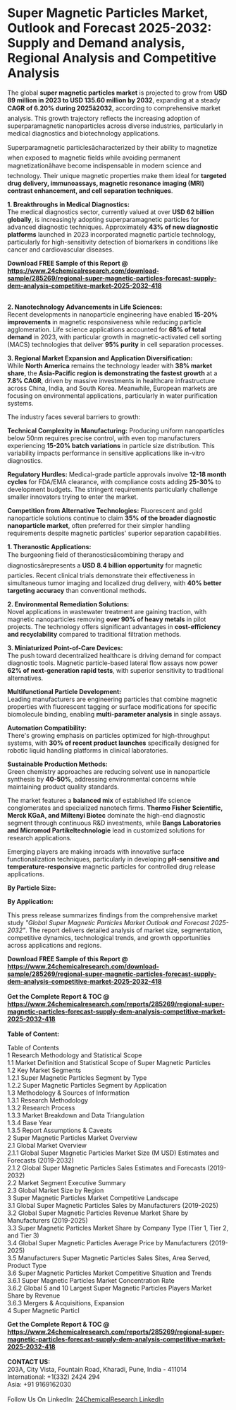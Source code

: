 <h1>Super Magnetic Particles Market, Outlook and Forecast 2025-2032: Supply and Demand analysis, Regional Analysis and Competitive Analysis</h1><p>The global <strong>super magnetic particles market</strong> is projected to grow from <strong>USD 89 million in 2023 to USD 135.60 million by 2032</strong>, expanding at a steady <strong>CAGR of 6.20% during 2025â2032</strong>, according to comprehensive market analysis. This growth trajectory reflects the increasing adoption of superparamagnetic nanoparticles across diverse industries, particularly in medical diagnostics and biotechnology applications.</p><p>Superparamagnetic particlesâcharacterized by their ability to magnetize when exposed to magnetic fields while avoiding permanent magnetizationâhave become indispensable in modern science and technology. Their unique magnetic properties make them ideal for <strong>targeted drug delivery, immunoassays, magnetic resonance imaging (MRI) contrast enhancement, and cell separation techniques</strong>.</p><p><strong>1. Breakthroughs in Medical Diagnostics:</strong><br>
The medical diagnostics sector, currently valued at over <strong>USD 62 billion globally</strong>, is increasingly adopting superparamagnetic particles for advanced diagnostic techniques. Approximately <strong>43% of new diagnostic platforms</strong> launched in 2023 incorporated magnetic particle technology, particularly for high-sensitivity detection of biomarkers in conditions like cancer and cardiovascular diseases.</p><div><b>Download FREE Sample of this Report @ 
            <a href="https://www.24chemicalresearch.com/download-sample/285269/regional-super-magnetic-particles-forecast-supply-dem-analysis-competitive-market-2025-2032-418">
            https://www.24chemicalresearch.com/download-sample/285269/regional-super-magnetic-particles-forecast-supply-dem-analysis-competitive-market-2025-2032-418</a></b></div><br><p><strong>2. Nanotechnology Advancements in Life Sciences:</strong><br>
Recent developments in nanoparticle engineering have enabled <strong>15-20% improvements</strong> in magnetic responsiveness while reducing particle agglomeration. Life science applications accounted for <strong>68% of total demand</strong> in 2023, with particular growth in magnetic-activated cell sorting (MACS) technologies that deliver <strong>95% purity</strong> in cell separation processes.</p><p><strong>3. Regional Market Expansion and Application Diversification:</strong><br>
While <strong>North America</strong> remains the technology leader with <strong>38% market share</strong>, the <strong>Asia-Pacific region is demonstrating the fastest growth</strong> at a <strong>7.8% CAGR</strong>, driven by massive investments in healthcare infrastructure across China, India, and South Korea. Meanwhile, European markets are focusing on environmental applications, particularly in water purification systems.</p><p>The industry faces several barriers to growth:</p><p><strong>Technical Complexity in Manufacturing:</strong> Producing uniform nanoparticles below 50nm requires precise control, with even top manufacturers experiencing <strong>15-20% batch variations</strong> in particle size distribution. This variability impacts performance in sensitive applications like in-vitro diagnostics.</p><p><strong>Regulatory Hurdles:</strong> Medical-grade particle approvals involve <strong>12-18 month cycles</strong> for FDA/EMA clearance, with compliance costs adding <strong>25-30%</strong> to development budgets. The stringent requirements particularly challenge smaller innovators trying to enter the market.</p><p><strong>Competition from Alternative Technologies:</strong> Fluorescent and gold nanoparticle solutions continue to claim <strong>35% of the broader diagnostic nanoparticle market</strong>, often preferred for their simpler handling requirements despite magnetic particles' superior separation capabilities.</p><p><strong>1. Theranostic Applications:</strong><br>
The burgeoning field of theranosticsâcombining therapy and diagnosticsârepresents a <strong>USD 8.4 billion opportunity</strong> for magnetic particles. Recent clinical trials demonstrate their effectiveness in simultaneous tumor imaging and localized drug delivery, with <strong>40% better targeting accuracy</strong> than conventional methods.</p><p><strong>2. Environmental Remediation Solutions:</strong><br>
Novel applications in wastewater treatment are gaining traction, with magnetic nanoparticles removing <strong>over 90% of heavy metals</strong> in pilot projects. The technology offers significant advantages in <strong>cost-efficiency and recyclability</strong> compared to traditional filtration methods.</p><p><strong>3. Miniaturized Point-of-Care Devices:</strong><br>
The push toward decentralized healthcare is driving demand for compact diagnostic tools. Magnetic particle-based lateral flow assays now power <strong>62% of next-generation rapid tests</strong>, with superior sensitivity to traditional alternatives.</p><p><strong>Multifunctional Particle Development:</strong><br>
    Leading manufacturers are engineering particles that combine magnetic properties with fluorescent tagging or surface modifications for specific biomolecule binding, enabling <strong>multi-parameter analysis</strong> in single assays.</p><p><strong>Automation Compatibility:</strong><br>
    There's growing emphasis on particles optimized for high-throughput systems, with <strong>30% of recent product launches</strong> specifically designed for robotic liquid handling platforms in clinical laboratories.</p><p><strong>Sustainable Production Methods:</strong><br>
    Green chemistry approaches are reducing solvent use in nanoparticle synthesis by <strong>40-50%</strong>, addressing environmental concerns while maintaining product quality standards.</p><p>The market features a <strong>balanced mix</strong> of established life science conglomerates and specialized nanotech firms. <strong>Thermo Fisher Scientific, Merck KGaA, and Miltenyi Biotec</strong> dominate the high-end diagnostic segment through continuous R&amp;D investments, while <strong>Bangs Laboratories and Micromod Partikeltechnologie</strong> lead in customized solutions for research applications.</p><p>Emerging players are making inroads with innovative surface functionalization techniques, particularly in developing <strong>pH-sensitive and temperature-responsive</strong> magnetic particles for controlled drug release applications.</p><p><strong>By Particle Size:</strong></p><p><strong>By Application:</strong></p><p>This press release summarizes findings from the comprehensive market study <em>"Global Super Magnetic Particles Market Outlook and Forecast 2025-2032"</em>. The report delivers detailed analysis of market size, segmentation, competitive dynamics, technological trends, and growth opportunities across applications and regions.</p><div><b>Download FREE Sample of this Report @ 
            <a href="https://www.24chemicalresearch.com/download-sample/285269/regional-super-magnetic-particles-forecast-supply-dem-analysis-competitive-market-2025-2032-418">
            https://www.24chemicalresearch.com/download-sample/285269/regional-super-magnetic-particles-forecast-supply-dem-analysis-competitive-market-2025-2032-418</a></b></div><br><div><b>Get the Complete Report & TOC @ 
            <a href="https://www.24chemicalresearch.com/reports/285269/regional-super-magnetic-particles-forecast-supply-dem-analysis-competitive-market-2025-2032-418">
            https://www.24chemicalresearch.com/reports/285269/regional-super-magnetic-particles-forecast-supply-dem-analysis-competitive-market-2025-2032-418</a></b></div><br>
            <b>Table of Content:</b><p>Table of Contents<br />
1 Research Methodology and Statistical Scope<br />
1.1 Market Definition and Statistical Scope of Super Magnetic Particles<br />
1.2 Key Market Segments<br />
1.2.1 Super Magnetic Particles Segment by Type<br />
1.2.2 Super Magnetic Particles Segment by Application<br />
1.3 Methodology & Sources of Information<br />
1.3.1 Research Methodology<br />
1.3.2 Research Process<br />
1.3.3 Market Breakdown and Data Triangulation<br />
1.3.4 Base Year<br />
1.3.5 Report Assumptions & Caveats<br />
2 Super Magnetic Particles Market Overview<br />
2.1 Global Market Overview<br />
2.1.1 Global Super Magnetic Particles Market Size (M USD) Estimates and Forecasts (2019-2032)<br />
2.1.2 Global Super Magnetic Particles Sales Estimates and Forecasts (2019-2032)<br />
2.2 Market Segment Executive Summary<br />
2.3 Global Market Size by Region<br />
3 Super Magnetic Particles Market Competitive Landscape<br />
3.1 Global Super Magnetic Particles Sales by Manufacturers (2019-2025)<br />
3.2 Global Super Magnetic Particles Revenue Market Share by Manufacturers (2019-2025)<br />
3.3 Super Magnetic Particles Market Share by Company Type (Tier 1, Tier 2, and Tier 3)<br />
3.4 Global Super Magnetic Particles Average Price by Manufacturers (2019-2025)<br />
3.5 Manufacturers Super Magnetic Particles Sales Sites, Area Served, Product Type<br />
3.6 Super Magnetic Particles Market Competitive Situation and Trends<br />
3.6.1 Super Magnetic Particles Market Concentration Rate<br />
3.6.2 Global 5 and 10 Largest Super Magnetic Particles Players Market Share by Revenue<br />
3.6.3 Mergers & Acquisitions, Expansion<br />
4 Super Magnetic Particl</p><div><b>Get the Complete Report & TOC @ 
            <a href="https://www.24chemicalresearch.com/reports/285269/regional-super-magnetic-particles-forecast-supply-dem-analysis-competitive-market-2025-2032-418">
            https://www.24chemicalresearch.com/reports/285269/regional-super-magnetic-particles-forecast-supply-dem-analysis-competitive-market-2025-2032-418</a></b></div><br><b>CONTACT US:</b><br>
            203A, City Vista, Fountain Road, Kharadi, Pune, India - 411014<br>
            International: +1(332) 2424 294<br>
            Asia: +91 9169162030 <br><br>
            Follow Us On LinkedIn: <a href="https://www.linkedin.com/company/24chemicalresearch/">24ChemicalResearch LinkedIn</a>